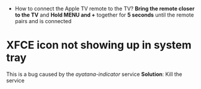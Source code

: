 * How to connect the Apple TV remote to the TV? **Bring the remote closer to the TV** and **Hold MENU and +** together for **5 seconds** until the remote pairs and is connected

# XFCE icon not showing up in system tray
This is a bug caused by the *ayatana-indicator* service
**Solution**: Kill the service

